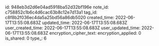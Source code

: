 id: 948eb3d2d6e04ad5918ba52d32bf196e
note_id: c758852c1b6c4d6cac63b8c12e7d13a1
tag_id: c8f8b2f036ec4da5a25bd56a86db5020
created_time: 2022-06-17T13:55:08.683Z
updated_time: 2022-06-17T13:55:08.683Z
user_created_time: 2022-06-17T13:55:08.683Z
user_updated_time: 2022-06-17T13:55:08.683Z
encryption_cipher_text: 
encryption_applied: 0
is_shared: 0
type_: 6